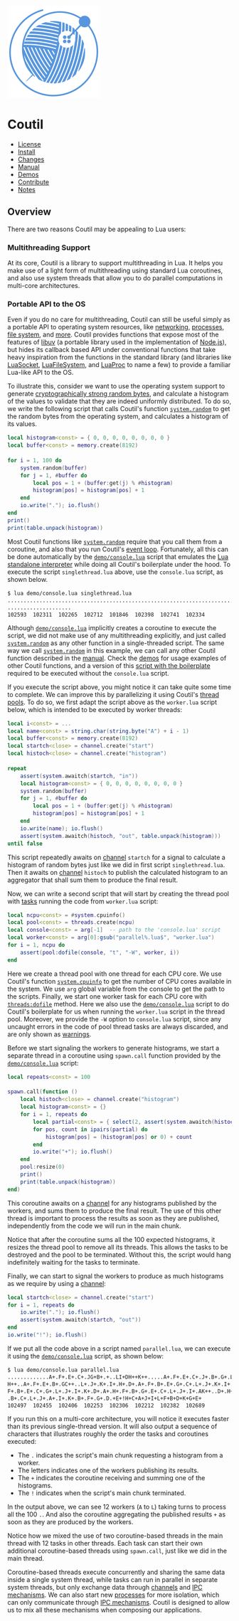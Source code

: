 ![logo](doc/logo.svg)

Coutil
======

- [License](LICENSE)
- [Install](doc/install.md)
- [Changes](doc/changelog.md)
- [Manual](doc/manual.md)
- [Demos](demo)
- [Contribute](doc/contributing.md)
- [Notes](doc/devnotes.md)

Overview
--------

There are two reasons Coutil may be appealing to Lua users:

### Multithreading Support

At its core,
Coutil is a library to support multithreading in Lua.
It helps you make use of a light form of multithreading using standard Lua coroutines,
and also use system threads that allow you to do parallel computations in multi-core architectures.

### Portable API to the OS

Even if you do no care for multithreading,
Coutil can still be useful simply as a portable API to operating system resources,
like [networking](doc/manual.md#network--ipc),
[processes](doc/manual.md#system-processes),
[file system](doc/manual.md#file-system),
and [more](doc/manual.md#summary).
Coutil provides functions that expose most of the features of [libuv](https://libuv.org/)
(a portable library used in the implementation of [Node.js](https://nodejs.org/)),
but hides its callback based API under conventional functions that take heavy inspiration from the functions in the standard library
(and libraries like [LuaSocket](https://lunarmodules.github.io/luasocket/),
[LuaFileSystem](https://github.com/lunarmodules/luafilesystem),
and [LuaProc](https://github.com/askyrme/luaproc) to name a few)
to provide a familiar Lua-like API to the OS.

To illustrate this,
consider we want to use the operating system support to generate [cryptographically strong random bytes](https://en.wikipedia.org/wiki/Cryptographically_secure_pseudorandom_number_generator),
and calculate a histogram of the values to validate that they are indeed uniformly distributed.
To do so,
we write the following script that calls Coutil's function [`system.random`](doc/manual.md#systemrandom-buffer--i--j--mode) to get the random bytes from the operating system,
and calculates a histogram of its values.

```lua
local histogram<const> = { 0, 0, 0, 0, 0, 0, 0, 0 }
local buffer<const> = memory.create(8192)

for i = 1, 100 do
	system.random(buffer)
	for j = 1, #buffer do
		local pos = 1 + (buffer:get(j) % #histogram)
		histogram[pos] = histogram[pos] + 1
	end
	io.write("."); io.flush()
end
print()
print(table.unpack(histogram))
```

Most Coutil functions like [`system.random`](doc/manual.md#systemrandom-buffer--i--j--mode) require that you call them from a coroutine,
and also that you run Coutil's [event loop](doc/manual.md#event-processing).
Fortunately,
all this can be done automatically by the [`demo/console.lua`](demo/console.lua) script that emulates the [Lua standalone interpreter](https://www.lua.org/manual/5.4/manual.html#7) while doing all Coutil's boilerplate under the hood.
To execute the script `singlethread.lua` above,
use the `console.lua` script,
as shown below.

```
$ lua demo/console.lua singlethread.lua
................................................................................
....................
102593  102311  102265  102712  101846  102398  102741  102334
```

Although [`demo/console.lua`](demo/console.lua) implicitly creates a coroutine to execute the script,
we did not make use of any multithreading explicitly,
and just called [`system.random`](doc/manual.md#systemrandom-buffer--i--j--mode) as any other function in a single-threaded script.
The same way we call [`system.random`](doc/manual.md#systemrandom-buffer--i--j--mode) in this example,
we can call any other Coutil function described in the [manual](doc/manual.md).
Check the [demos](demo/README.md) for usage examples of other Coutil functions,
and a version of this [script with the boilerplate](demo/randhist/singlethread.lua) required to be executed without the `console.lua` script.

If you execute the script above,
you might notice it can take quite some time to complete.
We can improve this by parallelizing it using Coutil's [thread pools](doc/manual.md#thread-pools).
To do so,
we first adapt the script above as the `worker.lua` script below,
which is intended to be executed by worker threads:

```lua
local i<const> = ...
local name<const> = string.char(string.byte("A") + i - 1)
local buffer<const> = memory.create(8192)
local startch<close> = channel.create("start")
local histoch<close> = channel.create("histogram")

repeat
	assert(system.awaitch(startch, "in"))
	local histogram<const> = { 0, 0, 0, 0, 0, 0, 0, 0 }
	system.random(buffer)
	for j = 1, #buffer do
		local pos = 1 + (buffer:get(j) % #histogram)
		histogram[pos] = histogram[pos] + 1
	end
	io.write(name); io.flush()
	assert(system.awaitch(histoch, "out", table.unpack(histogram)))
until false
```

This script repeatedly awaits on [channel](doc/manual.md#channels) `startch` for a signal to calculate a histogram of random bytes just like we did in first script `singlethread.lua`.
Then it awaits on [channel](doc/manual.md#channels) `histoch` to publish the calculated histogram to an aggregator that shall sum them to produce the final result.

Now,
we can write a second script that will start by creating the thread pool with [tasks](#threadsdostring-pool-chunk--chunkname--mode-) running the code from `worker.lua` script:

```lua
local ncpu<const> = #system.cpuinfo()
local pool<const> = threads.create(ncpu)
local console<const> = arg[-1]  -- path to the 'console.lua' script
local worker<const> = arg[0]:gsub("parallel%.lua$", "worker.lua")
for i = 1, ncpu do
	assert(pool:dofile(console, "t", "-W", worker, i))
end
```

Here we create a thread pool with one thread for each CPU core.
We use Coutil's function [`system.cpuinfo`](#systemcpuinfo-which) to get the number of CPU cores available in the system.
We use `arg` global variable from the console to get the path to the scripts.
Finally,
we start one worker task for each CPU core with [`threads:dofile`](doc/manual.md#threadsdofile-pool-filepath--mode-) method.
Here we also use the [`demo/console.lua`](demo/console.lua) script to do Coutil's boilerplate for us when running the `worker.lua` script in the thread pool.
Moreover,
we provide the `-W` option to `console.lua` script,
since any uncaught errors in the code of pool thread tasks are always discarded,
and are only shown as [warnings](http://www.lua.org/manual/5.4/manual.html#pdf-warn).

Before we start signaling the workers to generate histograms,
we start a separate thread in a coroutine using `spawn.call` function provided by the [`demo/console.lua`](demo/console.lua) script:

```lua
local repeats<const> = 100

spawn.call(function ()
	local histoch<close> = channel.create("histogram")
	local histogram<const> = {}
	for i = 1, repeats do
		local partial<const> = { select(2, assert(system.awaitch(histoch, "in"))) }
		for pos, count in ipairs(partial) do
			histogram[pos] = (histogram[pos] or 0) + count
		end
		io.write("+"); io.flush()
	end
	pool:resize(0)
	print()
	print(table.unpack(histogram))
end)
```

This coroutine awaits on a [channel](doc/manual.md#channels) for any histograms published by the workers,
and sums them to produce the final result.
The use of this other thread is important to process the results as soon as they are published,
independently from the code we will run in the main chunk.

Notice that after the coroutine sums all the 100 expected histograms,
it resizes the thread pool to remove all its threads.
This allows the tasks to be destroyed and the pool to be terminated.
Without this,
the script would hang indefinitely waiting for the tasks to terminate.

Finally,
we can start to signal the workers to produce as much histograms as we require by using a [channel](doc/manual.md#channels):

```lua
local startch<close> = channel.create("start")
for i = 1, repeats do
	io.write("."); io.flush()
	assert(system.awaitch(startch, "out"))
end
io.write("!"); io.flush()
```

If we put all the code above in a script named `parallel.lua`,
we can execute it using the [`demo/console.lua`](demo/console.lua) script,
as shown below:

```
$ lua demo/console.lua parallel.lua
.............A+.F+.E+.C+.JG+B+.+..LI+DH++K++.....A+.F+.E+.C+.J+.B+.G+.L+.KI+D+..
H++..A+.F+.E+.B+.GC++..L+.J+.K+.I+.H+.D+.A+.F+.B+.E+.G+.C+.L+.J+.K+.I+.H+.D+.A+.
F+.B+.E+.C+.G+.L+.J+.I+.K+.D+.A+.H+.F+.B+.G+.E+.C+.L+.J+.I+.AK++..D+.H+.F+.G+.E+
.B+.C+.L+.J+.A+.I+.K+.B+.F+.G+.D.+E+!H+C+A+J+I+L+F+B+D+K+G+E+
102497  102455  102406  102253  102306  102212  102382  102689
```

If you run this on a multi-core architecture,
you will notice it executes faster than its previous single-thread version.
It will also output a sequence of characters that illustrates roughly the order the tasks and coroutines executed:
- The `.` indicates the script's main chunk requesting a histogram from a worker.
- The letters indicates one of the workers publishing its results.
- The `+` indicates the coroutine receiving and summing one of the histograms.
- The `!` indicates when the script's main chunk terminated.

In the output above,
we can see 12 workers (`A` to `L`) taking turns to process all the 100 `.`.
And also the coroutine aggregating the published results `+` as soon as they are produced by the workers.

Notice how we mixed the use of two coroutine-based threads in the main thread with 12 tasks in other threads.
Each task can start their own additional coroutine-based threads using `spawn.call`,
just like we did in the main thread.

Coroutine-based threads execute concurrently and sharing the same data inside a single system thread,
while tasks can run in parallel in separate system threads,
but only exchange data through [channels](doc/manual.md#channels) and [IPC mechanisms](doc/manual.md#network--ipc).
We can also start new [processes](doc/manual.md#system-processes) for more isolation,
which can only communicate through [IPC mechanisms](doc/manual.md#network--ipc).
Coutil is designed to allow us to mix all these mechanisms when composing our applications.
